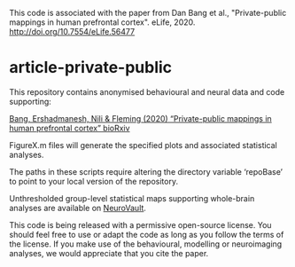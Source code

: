 This code is associated with the paper from Dan Bang et al., "Private-public mappings in human
prefrontal cortex". eLife, 2020. http://doi.org/10.7554/eLife.56477

# article-private-public

This repository contains anonymised behavioural and neural data and code supporting:

<a href="https://doi.org/10.1101/2020.02.21.954305">Bang, Ershadmanesh, Nili & Fleming (2020) “Private-public mappings in human  prefrontal cortex” bioRxiv</a>

FigureX.m files will generate the specified plots and associated statistical analyses.

The paths in these scripts require altering the directory variable ‘repoBase’ to point to your local version of the repository.

Unthresholded group-level statistical maps supporting whole-brain analyses are available on <a href="https://neurovault.org/collections/6782/">NeuroVault</a>.

This code is being released with a permissive open-source license. You should feel free to use or adapt the code as long as you follow the terms of the license. If you make use of the behavioural, modelling or neuroimaging analyses, we would appreciate that you cite the paper.
